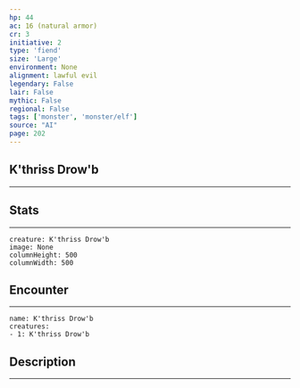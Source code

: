 ```yaml
---
hp: 44
ac: 16 (natural armor)
cr: 3
initiative: 2
type: 'fiend'    
size: 'Large'
environment: None
alignment: lawful evil
legendary: False
lair: False
mythic: False
regional: False
tags: ['monster', 'monster/elf']
source: "AI"
page: 202
---
```


## K'thriss Drow'b
---



## Stats
---

```statblock
creature: K'thriss Drow'b
image: None
columnHeight: 500
columnWidth: 500
```

## Encounter
---

```encounter-table
name: K'thriss Drow'b
creatures:
- 1: K'thriss Drow'b
```

## Description
---




